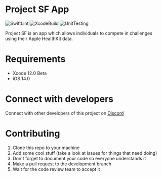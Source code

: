 # Project SF App
![SwiftLint](https://github.com/Activity-App/App/workflows/SwiftLint/badge.svg) ![XcodeBuild](https://github.com/Activity-App/App/workflows/XcodeBuild/badge.svg) ![UnitTesting](https://github.com/Activity-App/App/workflows/UnitTesting/badge.svg)

Project SF is an app which allows individuals to compete in challenges using their Apple HealthKit data.

# Requirements
- Xcode 12.0 Beta
- iOS 14.0

# Connect with developers
Connect with other developers of this project on [Discord](https://discord.gg/HcGXy3w)
# Contributing
1. Clone this repo to your machine
2. Add some cool stuff (take a look at issues for things that need doing)
3. Don't forget to document your code so everyone understands it
4. Make a pull request to the development branch
5. Wait for the code review team to accept it

